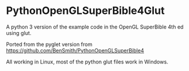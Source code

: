 # PythonOpenGLSuperBible4Glut
A python 3 version of the example code in the OpenGL SuperBible 4th ed using glut.


Ported from the pyglet version from https://github.com/BenSmith/PythonOpenGLSuperBible4

All working in Linux, most of the python glut files work in Windows.
